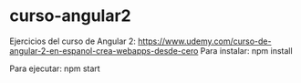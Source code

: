 # curso-angular2
Ejercicios del curso de Angular 2: https://www.udemy.com/curso-de-angular-2-en-espanol-crea-webapps-desde-cero
Para instalar:
npm install 

Para ejecutar:
npm start
